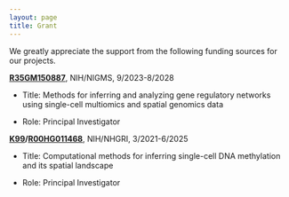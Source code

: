 ```yaml
---
layout: page
title: Grant
---
```


We greatly appreciate the support from the following funding sources for our projects.

**[R35GM150887](https://reporter.nih.gov/search/Ym09DhMfd0-tUjFN97zw_w/project-details/10712174)**, NIH/NIGMS, 9/2023-8/2028

* Title: Methods for inferring and analyzing gene regulatory networks using single-cell multiomics and spatial genomics data 

* Role: Principal Investigator 


**[K99](https://reporter.nih.gov/search/wzGcGJKVAkSnArnbJrPa4w/project-details/10104023)/[R00HG011468](https://reporter.nih.gov/search/wzGcGJKVAkSnArnbJrPa4w/project-details/10679088)**, NIH/NHGRI, 3/2021-6/2025

* Title: Computational methods for inferring single-cell DNA methylation and its spatial landscape 

* Role: Principal Investigator

